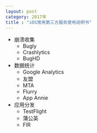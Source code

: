 ```yaml
---
layout: post
category: 2017年
title : "iOS常用第三方服务使用说明书"
---
```


- 崩溃收集
  - Bugly
  - Crashlytics
  - BugHD
- 数据统计
  - Google Analytics
  - 友盟
  - MTA
  - Flurry
  - App Annie
- 应用分发
  - TestFlight
  - 蒲公英
  - FIR